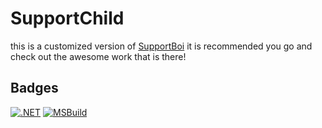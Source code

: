 # SupportChild

this is a customized version of [SupportBoi](https://github.com/KarlOfDuty/SupportBoi) it is recommended you go and check out the awesome work that is there!

## Badges
[![.NET](https://github.com/EmotionChild/SupportChild/actions/workflows/dotnet.yml/badge.svg)](https://github.com/EmotionChild/SupportChild/actions/workflows/dotnet.yml) [![MSBuild](https://github.com/EmotionChild/SupportChild/actions/workflows/msbuild.yml/badge.svg)](https://github.com/EmotionChild/SupportChild/actions/workflows/msbuild.yml)
